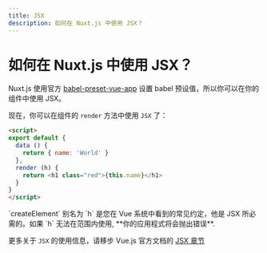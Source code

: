 ```yaml
---
title: JSX
description: 如何在 Nuxt.js 中使用 JSX？
---
```


# 如何在 Nuxt.js 中使用 JSX？

Nuxt.js 使用官方 [babel-preset-vue-app](https://github.com/vuejs/babel-preset-vue-app) 设置 babel 预设值，所以你可以在你的组件中使用 JSX。
 

现在，你可以在组件的 `render` 方法中使用 `JSX` 了：

```html
<script>
export default {
  data () {
    return { name: 'World' }
  },
  render (h) {
    return <h1 class="red">{this.name}</h1>
  }
}
</script>
```
<p class="Alert Alert--info">`createElement` 别名为 `h`
是您在 Vue 系统中看到的常见约定，他是 JSX 所必需的。如果 `h` 无法在范围内使用, **你的应用程式将会抛出错误**.</p>

更多关于 `JSX` 的使用信息，请移步 Vue.js 官方文档的 [JSX 章节](https://vuejs.org/v2/guide/render-function.html#JSX)
